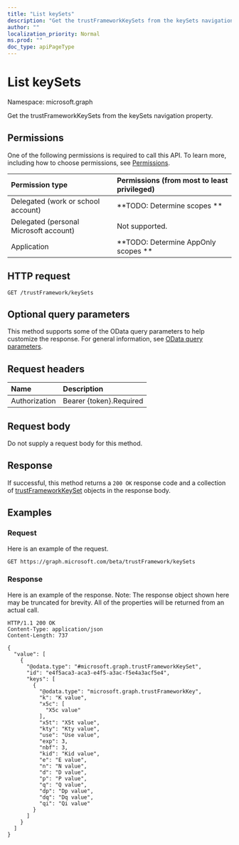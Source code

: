 ```yaml
---
title: "List keySets"
description: "Get the trustFrameworkKeySets from the keySets navigation property."
author: ""
localization_priority: Normal
ms.prod: ""
doc_type: apiPageType
---
```


# List keySets

Namespace: microsoft.graph

Get the trustFrameworkKeySets from the keySets navigation property.

## Permissions
One of the following permissions is required to call this API. To learn more, including how to choose permissions, see [Permissions](/concepts/permissions-reference.md).

|Permission type|Permissions (from most to least privileged)|
|:---|:---|
|Delegated (work or school account)|**TODO: Determine scopes **|
|Delegated (personal Microsoft account)|Not supported.|
|Application|**TODO: Determine AppOnly scopes **|

## HTTP request
<!-- {
  "blockType": "ignored"
}
-->
``` http
GET /trustFramework/keySets
```

## Optional query parameters
This method supports some of the OData query parameters to help customize the response. For general information, see [OData query parameters](/graph/query-parameters).

## Request headers
|Name|Description|
|:---|:---|
|Authorization|Bearer {token}.Required|

## Request body
Do not supply a request body for this method.

## Response
If successful, this method returns a `200 OK` response code and a collection of [trustFrameworkKeySet](../resources/trustframeworkkeyset.md) objects in the response body.

## Examples

### Request
Here is an example of the request.
<!-- {
  "blockType": "request",
  "name": "get_trustframeworkkeyset"
}
-->
``` http
GET https://graph.microsoft.com/beta/trustFramework/keySets
```

### Response
Here is an example of the response. Note: The response object shown here may be truncated for brevity. All of the properties will be returned from an actual call.
<!-- {
  "blockType": "response",
  "truncated": true,
  "@odata.type": "collection(microsoft.graph.trustframeworkkeyset)"
}
-->
``` http
HTTP/1.1 200 OK
Content-Type: application/json
Content-Length: 737

{
  "value": [
    {
      "@odata.type": "#microsoft.graph.trustFrameworkKeySet",
      "id": "e4f5aca3-aca3-e4f5-a3ac-f5e4a3acf5e4",
      "keys": [
        {
          "@odata.type": "microsoft.graph.trustFrameworkKey",
          "k": "K value",
          "x5c": [
            "X5c value"
          ],
          "x5t": "X5t value",
          "kty": "Kty value",
          "use": "Use value",
          "exp": 3,
          "nbf": 3,
          "kid": "Kid value",
          "e": "E value",
          "n": "N value",
          "d": "D value",
          "p": "P value",
          "q": "Q value",
          "dp": "Dp value",
          "dq": "Dq value",
          "qi": "Qi value"
        }
      ]
    }
  ]
}
```

